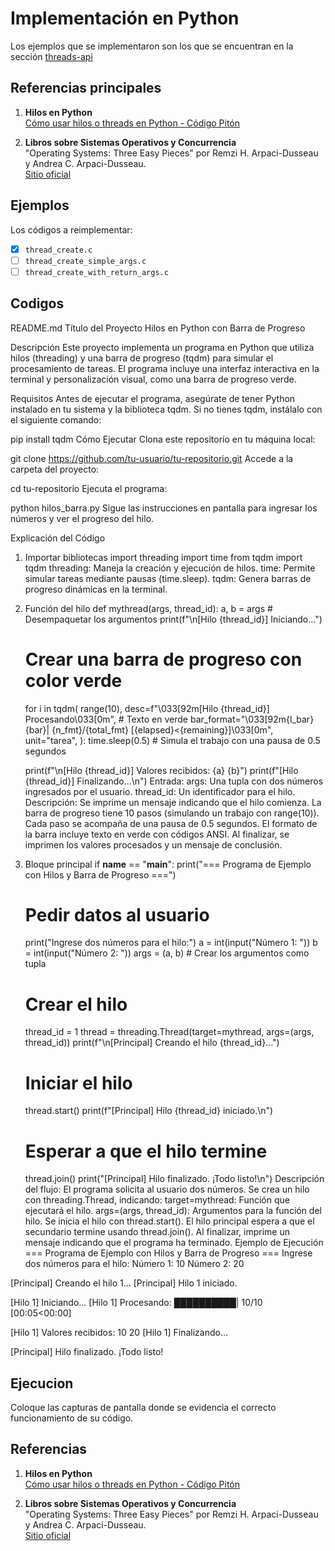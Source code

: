 # Implementación en Python

Los ejemplos que se implementaron son los que se encuentran en la sección [threads-api](../../threads-api/)

## Referencias principales
1. **Hilos en Python**  
   [Cómo usar hilos o threads en Python - Código Pitón](https://www.codigopiton.com/como-usar-hilos-o-threads-en-python/)

2. **Libros sobre Sistemas Operativos y Concurrencia**  
   "Operating Systems: Three Easy Pieces" por Remzi H. Arpaci-Dusseau y Andrea C. Arpaci-Dusseau.  
   [Sitio oficial](http://pages.cs.wisc.edu/~remzi/OSTEP/)


## Ejemplos

Los códigos a reimplementar:
- [x] `thread_create.c`
- [ ] `thread_create_simple_args.c`
- [ ] `thread_create_with_return_args.c`

## Codigos
README.md
Título del Proyecto
Hilos en Python con Barra de Progreso

Descripción
Este proyecto implementa un programa en Python que utiliza hilos (threading) y una barra de progreso (tqdm) para simular el procesamiento de tareas. El programa incluye una interfaz interactiva en la terminal y personalización visual, como una barra de progreso verde.

Requisitos
Antes de ejecutar el programa, asegúrate de tener Python instalado en tu sistema y la biblioteca tqdm. Si no tienes tqdm, instálalo con el siguiente comando:

pip install tqdm
Cómo Ejecutar
Clona este repositorio en tu máquina local:

git clone https://github.com/tu-usuario/tu-repositorio.git
Accede a la carpeta del proyecto:

cd tu-repositorio
Ejecuta el programa:

python hilos_barra.py
Sigue las instrucciones en pantalla para ingresar los números y ver el progreso del hilo.

Explicación del Código
1. Importar bibliotecas
import threading
import time
from tqdm import tqdm
threading: Maneja la creación y ejecución de hilos.
time: Permite simular tareas mediante pausas (time.sleep).
tqdm: Genera barras de progreso dinámicas en la terminal.
2. Función del hilo
def mythread(args, thread_id):
    a, b = args  # Desempaquetar los argumentos
    print(f"\n[Hilo {thread_id}] Iniciando...")
    
    # Crear una barra de progreso con color verde
    for i in tqdm(
        range(10),
        desc=f"\033[92m[Hilo {thread_id}] Procesando\033[0m",  # Texto en verde
        bar_format="\033[92m{l_bar}{bar}| {n_fmt}/{total_fmt} [{elapsed}<{remaining}]\033[0m",
        unit="tarea",
    ):
        time.sleep(0.5)  # Simula el trabajo con una pausa de 0.5 segundos
    
    print(f"\n[Hilo {thread_id}] Valores recibidos: {a} {b}")
    print(f"[Hilo {thread_id}] Finalizando...\n")
Entrada:
args: Una tupla con dos números ingresados por el usuario.
thread_id: Un identificador para el hilo.
Descripción:
Se imprime un mensaje indicando que el hilo comienza.
La barra de progreso tiene 10 pasos (simulando un trabajo con range(10)).
Cada paso se acompaña de una pausa de 0.5 segundos.
El formato de la barra incluye texto en verde con códigos ANSI.
Al finalizar, se imprimen los valores procesados y un mensaje de conclusión.
3. Bloque principal
if __name__ == "__main__":
    print("=== Programa de Ejemplo con Hilos y Barra de Progreso ===")
    
    # Pedir datos al usuario
    print("Ingrese dos números para el hilo:")
    a = int(input("Número 1: "))
    b = int(input("Número 2: "))
    args = (a, b)  # Crear los argumentos como tupla
    
    # Crear el hilo
    thread_id = 1
    thread = threading.Thread(target=mythread, args=(args, thread_id))
    print(f"\n[Principal] Creando el hilo {thread_id}...")
    
    # Iniciar el hilo
    thread.start()
    print(f"[Principal] Hilo {thread_id} iniciado.\n")
    
    # Esperar a que el hilo termine
    thread.join()
    print("[Principal] Hilo finalizado. ¡Todo listo!\n")
Descripción del flujo:
El programa solicita al usuario dos números.
Se crea un hilo con threading.Thread, indicando:
target=mythread: Función que ejecutará el hilo.
args=(args, thread_id): Argumentos para la función del hilo.
Se inicia el hilo con thread.start().
El hilo principal espera a que el secundario termine usando thread.join().
Al finalizar, imprime un mensaje indicando que el programa ha terminado.
Ejemplo de Ejecución
=== Programa de Ejemplo con Hilos y Barra de Progreso ===
Ingrese dos números para el hilo:
Número 1: 10
Número 2: 20

[Principal] Creando el hilo 1...
[Principal] Hilo 1 iniciado.

[Hilo 1] Iniciando...
[Hilo 1] Procesando: ██████████| 10/10 [00:05<00:00]

[Hilo 1] Valores recibidos: 10 20
[Hilo 1] Finalizando...

[Principal] Hilo finalizado. ¡Todo listo!

## Ejecucion

Coloque las capturas de pantalla donde se evidencia el correcto funcionamiento de su código. 


## Referencias

1. **Hilos en Python**  
   [Cómo usar hilos o threads en Python - Código Pitón](https://www.codigopiton.com/como-usar-hilos-o-threads-en-python/)

2. **Libros sobre Sistemas Operativos y Concurrencia**  
   "Operating Systems: Three Easy Pieces" por Remzi H. Arpaci-Dusseau y Andrea C. Arpaci-Dusseau.  
   [Sitio oficial](http://pages.cs.wisc.edu/~remzi/OSTEP/)
